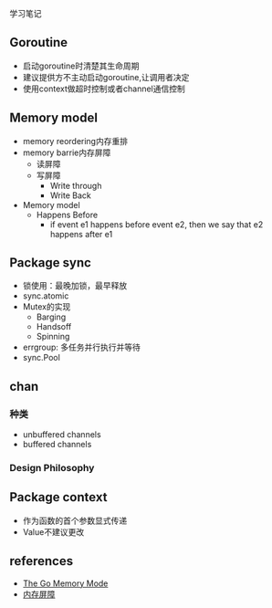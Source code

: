 学习笔记

## Goroutine
- 启动goroutine时清楚其生命周期
- 建议提供方不主动启动goroutine,让调用者决定 
- 使用context做超时控制或者channel通信控制

## Memory model
- memory reordering内存重排
- memory barrie内存屏障
  - 读屏障
  - 写屏障
    - Write through
    - Write Back
- Memory model
  - Happens Before
    - if event e1 happens before event e2, then we say that e2 happens after e1
## Package sync
- 锁使用：最晚加锁，最早释放
- sync.atomic
- Mutex的实现
  - Barging
  - Handsoff
  - Spinning
- errgroup: 多任务并行执行并等待
- sync.Pool  

## chan
### 种类
- unbuffered channels
- buffered channels
### Design Philosophy

## Package context
- 作为函数的首个参数显式传递
- Value不建议更改

## references
- [The Go Memory Mode](https://golang.org/ref/mem)
- [内存屏障](https://zhuanlan.zhihu.com/p/43526907)